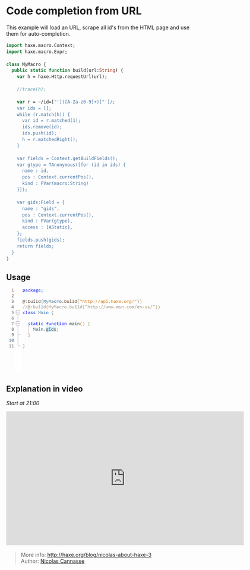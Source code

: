 [tags]: / "completion,build-macro"

# Code completion from URL

This example will load an URL, scrape all id's from the HTML page and use them for auto-completion.

```haxe
import haxe.macro.Context;
import haxe.macro.Expr;

class MyMacro {
  public static function build(url:String) {
    var h = haxe.Http.requestUrl(url);

    //trace(h);

    var r = ~/id=["']([A-Za-z0-9]+)["']/;
    var ids = [];
    while (r.match(h)) {
      var id = r.matched(1);
      ids.remove(id);
      ids.push(id);
      h = r.matchedRight();
    }

    var fields = Context.getBuildFields();
    var gtype = TAnonymous([for (id in ids) { 
      name : id, 
      pos : Context.currentPos(), 
      kind : FVar(macro:String) 
    }]);
    
    var gids:Field = {
      name : "gids",
      pos : Context.currentPos(),
      kind : FVar(gtype),
      access : [AStatic],
    };
    fields.push(gids);
    return fields;
  }
}
```

## Usage

<img src="img/completion-from-url.gif" alt="Code completion from URL"/>

## Explanation in video
_Start at 21:00_

<iframe width="640" height="360" src="https://www.youtube.com/embed/SEYCmjtKlVw" frameborder="0" allowfullscreen></iframe>

> More info: <http://haxe.org/blog/nicolas-about-haxe-3>  
> Author: [Nicolas Cannasse](https://github.com/ncannasse)